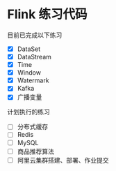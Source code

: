 # Flink 练习代码

目前已完成以下练习

- [x] DataSet
- [x] DataStream
- [x] Time
- [x] Window
- [x] Watermark
- [x] Kafka
- [x] 广播变量 

计划执行的练习
- [ ] 分布式缓存 
- [ ] Redis
- [ ] MySQL
- [ ] 商品推荐算法
- [ ] 阿里云集群搭建、部署、作业提交
